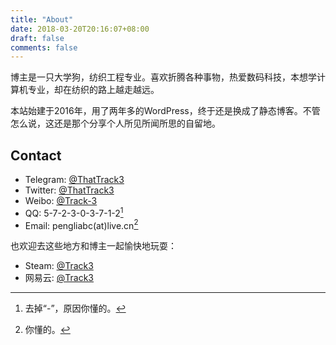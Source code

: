 ```yaml
---
title: "About"
date: 2018-03-20T20:16:07+08:00
draft: false
comments: false
---
```


博主是一只大学狗，纺织工程专业。喜欢折腾各种事物，热爱数码科技，本想学计算机专业，却在纺织的路上越走越远。

本站始建于2016年，用了两年多的WordPress，终于还是换成了静态博客。不管怎么说，这还是那个分享个人所见所闻所思的自留地。

## Contact

* Telegram: [@ThatTrack3](http://t.me/ThatTrack3)
* Twitter: [@ThatTrack3](https://twitter.com/ThatTrack3)
* Weibo: [@Track-3](http://weibo.com/u/2350674815)
* QQ: 5-7-2-3-0-3-7-1-2[^1]
* Email: pengliabc(at)live.cn[^2]

也欢迎去这些地方和博主一起愉快地玩耍：

* Steam: [@Track3](http://steamcommunity.com/profiles/76561198244211610)
* 网易云: [@Track3](http://music.163.com/#/user/home?id=34583669)

[^1]: 去掉“-”，原因你懂的。

[^2]: 你懂的。